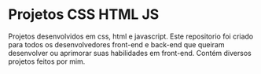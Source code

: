 # Projetos CSS HTML JS
 Projetos desenvolvidos em css, html e javascript.
 Este repositorio foi criado para todos os desenvolvedores front-end e back-end que queiram desenvolver ou aprimorar suas habilidades em front-end. Contém diversos projetos feitos por mim.

